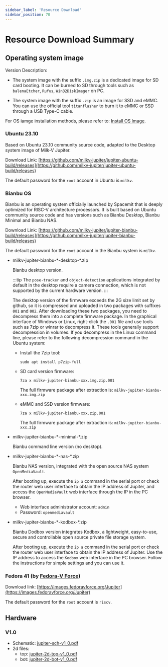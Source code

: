 ```yaml
---
sidebar_label: 'Resource Download'
sidebar_position: 70
---
```


# Resource Download Summary

## Operating system image

Version Description:

- The system image with the suffix `.img.zip` is a dedicated image for SD card booting. It can be burned to SD through tools such as `balenaEtcher`, `Rufus`, `Win32DiskImager` on PC.

- The system image with the suffix `.zip` is an image for SSD and eMMC. You can use the official tool `titanflasher` to burn it to eMMC or SSD through a USB Type-C cable.

For OS iamge installation methods, please refer to: [Install OS Image](https://milkv.io/docs/jupiter/getting-started/boot).

### Ubuntu 23.10

Based on Ubuntu 23.10 community source code, adapted to the Desktop system image of Milk-V Jupiter.

Download Link: [https://github.com/milkv-jupiter/jupiter-ubuntu-build/releases](https://github.com/milkv-jupiter/jupiter-ubuntu-build/releases)

The default password for the `root` account in Ubuntu is `milkv`.

### Bianbu OS

Bianbu is an operating system officially launched by Spacemit that is deeply optimized for RISC-V architecture processors. It is built based on Ubuntu community source code and has versions such as Bianbu Desktop, Bianbu Minimal and Bianbu NAS.

Download Link: [https://github.com/milkv-jupiter/jupiter-bianbu-build/releases](https://github.com/milkv-jupiter/jupiter-bianbu-build/releases)

The default password for the `root` account in the Bianbu system is `milkv`.

- milkv-jupiter-bianbu-\*-desktop-\*.zip

  Bianbu desktop version.

  :::tip
  The `pose-tracker` and `object-detection` applications integrated by default in the desktop require a camera connection, which is not supported by the current hardware version.
  :::

  The desktop version of the firmware exceeds the 2G size limit set by github, so it is compressed and uploaded in two packages with suffixes `001` and `002`. After downloading these two packages, you need to decompress them into a complete firmware package. In the graphical interface of Windows or Linux, right-click the `.001` file and use tools such as 7zip or winrar to decompress it. These tools generally support decompression in volumes. If you decompress in the Linux command line, please refer to the following decompression command in the Ubuntu system:

  - Install the 7zip tool:
    ```
    sudo apt install p7zip-full
    ```

  - SD card version firmware:
    ```
    7za x milkv-jupiter-bianbu-xxx.img.zip.001
    ```
    The full firmware package after extraction is: `milkv-jupiter-bianbu-xxx.img.zip`

  - eMMC and SSD version firmware:
    ```
    7za x milkv-jupiter-bianbu-xxx.zip.001
    ```
    The full firmware package after extraction is: `milkv-jupiter-bianbu-xxx.zip`

- milkv-jupiter-bianbu-\*-minimal-\*.zip

  Bianbu command line version (no desktop).

- milkv-jupiter-bianbu-\*-nas-\*.zip

  Bianbu NAS version, integrated with the open source NAS system `OpenMediaVault`.

  After booting up, execute the `ip a` command in the serial port or check the router web user interface to obtain the IP address of Jupiter, and access the `OpenMediaVault` web interface through the IP in the PC browser.

  - Web interface administrator account: `admin`
  - Password: `openmediavault`

- milkv-jupiter-bianbu-\*-kodbox-\*.zip

  Bianbu Dodbox version integrates Kodbox, a lightweight, easy-to-use, secure and controllable open source private file storage system.

  After booting up, execute the `ip a` command in the serial port or check the router web user interface to obtain the IP address of Jupiter. Use the IP address to access the `Kodbox` web interface in the PC browser. Follow the instructions for simple settings and you can use it.

### Fedora 41 (by [Fedora-V Force](https://github.com/fedora-riscv))

Download link: [https://images.fedoravforce.org/Jupiter](https://images.fedoravforce.org/Jupiter)

The default password for the `root` account is `riscv`.

## Hardware 

### V1.0
- Schematic: [jupiter-sch-v1_0.pdf](https://github.com/milkv-jupiter/jupiter-files/blob/main/hardware/v1_0/jupiter-sch-v1_0.pdf)
- 2d files:
  - top: [jupiter-2d-top-v1_0.pdf](https://github.com/milkv-jupiter/jupiter-files/blob/main/hardware/v1_0/jupiter-2d-top-v1_0.pdf)
  - bot: [jupiter-2d-bot-v1_0.pdf](https://github.com/milkv-jupiter/jupiter-files/blob/main/hardware/v1_0/jupiter-2d-bot-v1_0.pdf)

